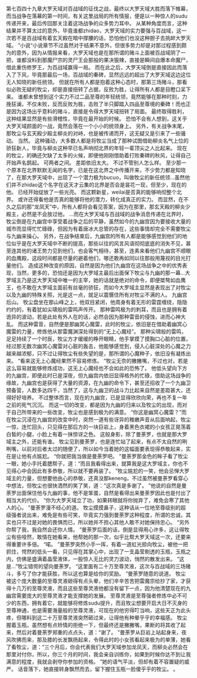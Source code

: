 第七百四十九章大罗天域对百战域的征伐之战，最终以大罗天域大胜而落下帷幕，而当战争在落幕的第一时间，有关这里战局的所有情报，便是以一种惊人的sudu传递开来，最后传回那关注着这场战争的众多势力耳中。
从某种角度而言，这种结果并不算太过的意外，毕竟谁都zhidao，大罗天域的实力要强与百战域，这一次若不是百战域有着玄天殿在暗中撑腰的话，恐怕他们也没这种胆子去挑衅大罗天域。
”小说“小说章节不过虽然对于结果不意外，但很多势力却是对那过程感到颇为的意外，因为从情报来看，大罗天域也是在那所谓的赌斗上面被百战域阴了一把，谁都没料到那魔尸宗的灵尸王会那般的果决狠辣，直接是瞬间自爆本命魔尸，借此重伤修罗王，为百战域赢得一局。
而在此之后，大罗天域倒是直接因此而落入了下风，毕竟那最后一场，百战域的秦碑，显然远远的超出了大罗天域这边这位无人知晓的新任统领。
但就在所有人都是抱着这种心态时，那第三场赌斗，那看似必败无疑的牧尘，却是直接扭转了占据，反败为胜，让得所有人都是目瞪口呆下来。
谁都未曾想到这个实力不过二品至尊的年轻统领，竟然能够在那种时刻，力挽狂澜，不仅未败，反而反败为胜，击败了半只脚踏入四品至尊境的秦碑！而也正是因为这场出乎意料的赌斗，直接是令得大罗天域扭转了局面。
最终取得胜利，这种结果显然是有些滑稽性，毕竟在最开始的时候。
恐怕不会有人想到，这关乎大罗天域颜面的一战，竟然会落在一个小小的统领身上。
另外，有关战争末尾，那牧尘与玄天殿少殿主柳炎的对峙，也是被传递而开，这无疑又是引来了一些骚动。
当然。
这种骚动，大多数人都是将牧尘当成了那种试图借助柳炎名气上位的骄狂新人，毕竟与柳炎这种早已名声响彻北界的年轻一辈顶尖之人比起来。
现在的牧尘，的确还欠缺了太多的火候，即便他刚刚借助着打败秦碑的秋风，让得自己开始声名鹊起。
可两者之间。
差距依旧太大。
不过不管别人怎么样。
至少那一个原本在北界默默无闻的名字，已是在这北界之中传播开来，不少势力都是知晓了，在那大罗天域中，出现了一个潜力极为bucuo，叫做牧尘的新任统领…虽然他们并不zhidao这个名字在这天才云集的北界是否会是昙花一现，但至少，现在的他。
已经开始绽放了一些光亮。
而这颗新星，weilai是否真的能够响彻整个北界。
或许还得看他是否真的能够将他的潜力，转化成真正的实力。
而显然，在不久之后的那“龙凤天”中，所有人都将会看见答案，因为在那里，那玄天殿的柳炎少殿主，必然是不会放过他。
…而在大罗天域与百战域的战争消息传递在北界时，牧尘倒是在九幽宫中享受着战争之后的平静，虽然如今的九幽宫因为要接收大量的城市而显得忙忙碌碌，但因为有着唐冰大总管的存在，这些事情却完全不需要牧尘与九幽来操心。
另外，在战争结束后，九幽宫的所有人都是能够感觉到他们的地位似乎是在大罗天域中不断的提高，那些以往的风言风语彻彻底底的消失不见，甚至连其他的诸王势力见到他们，也会客气相待，甚至，连素来看他们九幽宫不顺眼的血鹰殿，这段时间都是尽量的避着他们，哪还敢再如同以往那般用蔑视的目光打量他们。
造成这种改变的原因，自然是因为他们九幽宫在这场战争之中的优秀表现，当然，更多的，恐怕还是因为大罗域主最后出面保下牧尘与九幽的那一幕…大罗域主乃是这大罗天域中唯一的主宰，她的话就是绝对的命令，即便桀骜如血鹰王，也不敢在大罗域主面前有丝毫的骄狂，而如今大罗域主显然是表现出了对牧尘以及九幽的特殊关照，光是这一点，就足以震慑住所有对牧尘不满的人。
九幽宫后山。
牧尘盘坐在那山峰之上，他双目紧闭，他周身有着无形的雷霆缠绕，隐隐约约的，有着犹如尖啸般的雷鸣声传开。
那种雷鸣极为的刺耳，而且也是拥有着诡异的波动，若是此处有外人在的话，必然会因为那种雷音的侵蚀，进而心神大乱。
而这种雷音，自然便是那幽冥心魔雷，此时的牧尘，依旧是在借助着幽冥心魔雷的力量，修炼他从那雷魔渊深处得到的“无上心魔经”。
那种尖啸般的雷鸣，足足持续了一个时辰，牧尘方才缓缓的睁开眼睛，他手掌摸了摸胸口心脏的位置，经过那无数次幽冥心魔雷对心脏的轰击，他能够感觉到，侵入心脏深处的心魔之力越来越浓郁，只不过让得牧尘有些失望的是，那所谓的心魔种子，依旧没有凝炼出来。
“看来这无上心魔经果然不容易修炼。
”牧尘无奈的撇撇嘴，不过也对，若是这么容易就能够修炼成功，这无上心魔经也不会如此的恐怖了。
他低头望向下方的九幽宫，即便此时已是深夜，但九幽宫内依旧显得格外的忙碌，借助这场战争的缘故，九幽宫也是获得了大量的资源，在九幽的命令下，甚至还招收了一个九幽卫预备营，人数多达四千，当然了，这与九幽卫的战斗力比起来自然是差距甚大，还得好好培养。
不过整体而言，现在的九幽宫，已是显得欣欣向荣，再也不复一年之前的死气沉沉。
而这一切的改变，都是因为九幽的归来以及牧尘的出现，而对于自己所带来的一些改变，牧尘也是感到极为的满意。
“你这是幽冥心魔雷？”而在牧尘沉浸在九幽宫的改变中时，突然一道有些讶异的稚嫩声音从后面响起，牧尘一惊，连忙回头，只见得在那后方的一块巨岩上，身着黑色衣裙的小女孩正晃荡着白皙的小腿，小脸上有着一抹惊讶之色。
这般身影，除了曼荼罗，也就是那大罗域主之外，还能有谁。
牧尘见到曼荼罗，也是连忙站了起来，有点不太自然的咧咧嘴，以前对后者太过的随便了，所以如今当着她的这幅面要表现得恭敬起来，实在是让他有点尴尬。
“你就把我当做是曼荼罗吧。
”曼荼罗那金色的眸子看了牧尘一眼，她小手托着腮帮子，道：“而且我看得出来，就算我是这大罗域主，你也不见得心中会因此有多恭敬，所以就不要再装了。
”牧尘尴尬的一笑，他会忌惮大罗域主的力量，但想要他由心的恭敬，还真没那keneng，不过虽然被曼荼罗看穿心中想法，但牧尘也很快洒然的笑了笑，道：“这次真是多谢了。
”他说的自然是曼荼罗出面保住他与九幽的事，他不是笨蛋，自然是看得出来曼荼罗因此也是付出了相当大的代价。
“你为大罗天域立了功，如果转眼就将你抛弃了，难免会寒了其他人的心。
”曼荼罗漫不经心的道。
牧尘摸摸鼻子，这种话从一位地至尊级别的超级强者说出来，难免是有些可笑，毕竟实力强到曼荼罗这种程度，所谓的忠诚，其实也只不过是对她的畏惧而已，所以她并不担心其他人敢不对她保持忠心。
“另外你帮了我，我自然会还你人情。
”曼荼罗后面的话，倒是显得用心许多，这让得牧尘有些哑然，敢情在她看来，他帮她的那一次，似乎比帮大罗天域这一次，还要来得重要许多倍。
“喏。
”曼荼罗突然小手一挥，有着一道虹光掠向牧尘，被他一把抓住，愕然的低头一看，只见得在其掌心中，出现了一支晶莹剔透的玉瓶，玉瓶之内，仿佛是盛满着晶莹液体，一股惊人无比的灵力波动，悄然的散发出来。
“这是…”牧尘错愕的望向曼荼罗。
“这里面有二十万至尊灵液，这次与百战域的三场赌斗，多亏了你才能获胜，所以这也算是给你的奖励。
”曼荼罗随意的说道。
牧尘被这个庞大数量的至尊灵液砸得有点头晕，他们辛辛苦苦把雷魔宗给抄了家，才获得十几万的至尊灵液，而且这些至尊灵液他都没有留下一点，因为他清楚现在的九幽宫需要庞大的至尊灵液才能支撑她的发展。
至尊灵液是至尊强者修炼中必不可少的东西，拥有着它，就能够将修炼sudu提升，而且牧尘想要开启大日不灭身的至尊神通，也是需要海量般的至尊灵液，可现在的他穷得叮当响，这些天正为此头疼，但哪料到这二十万至尊灵液突然砸过来，让得他有种晕乎乎的幸福感。
牧尘握着玉瓶，虽然想有点矫情的拒绝一下，但最终还是撇撇嘴，果断的将其收了起来，然后对着曼荼罗郑重的点点头，道：“谢了。
”曼荼罗从巨岩上站起身来，夜风吹拂而来，那及膝的长发飘扬起来，令得此时的小女孩看起来极为的单薄，她看了看牧尘，道：“三个月后，你会代表我们大罗天域参加龙凤天，而柳炎必然会在那里对付你，所以，你三个月的时间，我会亲自训练你，如果到时候你达不到让我满意的程度，我就会剥夺你参加的资格。
”她的语气平淡，但却有着不容置疑的威严。
话音落下，她直接转身飘然而去，留下握住玉瓶一脸傻乎乎的牧尘。
。
